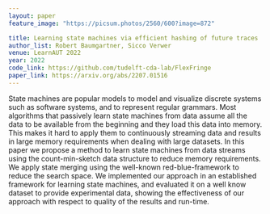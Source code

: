 ```yaml
---
layout: paper
feature_image: "https://picsum.photos/2560/600?image=872"

title: Learning state machines via efficient hashing of future traces
author_list: Robert Baumgartner, Sicco Verwer
venue: LearnAUT 2022
year: 2022
code_link: https://github.com/tudelft-cda-lab/FlexFringe
paper_link: https://arxiv.org/abs/2207.01516
---
```



State machines are popular models to model and visualize discrete systems such as software systems, and to represent regular grammars. Most algorithms that passively learn state machines from data assume all the data to be available from the beginning and they load this data into memory. This makes it hard to apply them to continuously streaming data and results in large memory requirements when dealing with large datasets. In this paper we propose a method to learn state machines from data streams using the count-min-sketch data structure to reduce memory requirements. We apply state merging using the well-known red-blue-framework to reduce the search space. We implemented our approach in an established framework for learning state machines, and evaluated it on a well know dataset to provide experimental data, showing the effectiveness of our approach with respect to quality of the results and run-time. 